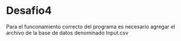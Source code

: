 # Desafio4
Para el funconamiento correcto del programa es necesario agregar el archivo de la base de datos denominado Input.csv
